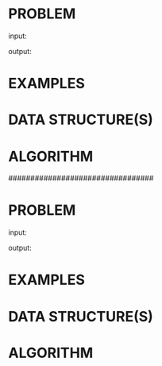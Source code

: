 # PROBLEM

input:

output:

# EXAMPLES


# DATA STRUCTURE(S)


# ALGORITHM


#################################

# PROBLEM

input:

output:

# EXAMPLES


# DATA STRUCTURE(S)


# ALGORITHM
